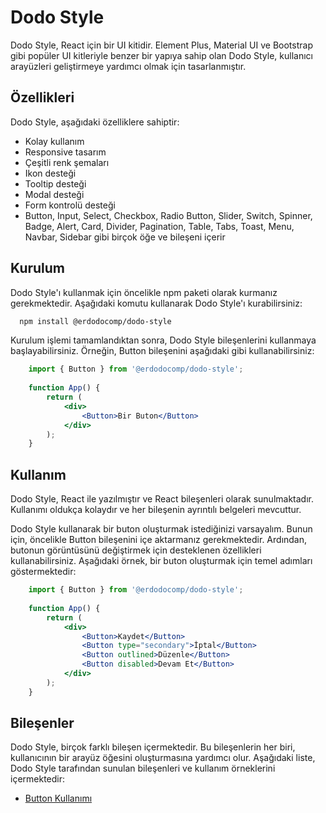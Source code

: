 # Dodo Style
Dodo Style, React için bir UI kitidir. Element Plus, Material UI ve 
Bootstrap gibi popüler UI kitleriyle benzer bir yapıya sahip olan Dodo Style, 
kullanıcı arayüzleri geliştirmeye yardımcı olmak için tasarlanmıştır.

## Özellikleri
Dodo Style, aşağıdaki özelliklere sahiptir:

- Kolay kullanım
- Responsive tasarım
- Çeşitli renk şemaları
- Ikon desteği
- Tooltip desteği
- Modal desteği
- Form kontrolü desteği
- Button, Input, Select, Checkbox, Radio Button, Slider, 
Switch, Spinner, Badge, Alert, Card, Divider, Pagination, Table, Tabs, 
Toast, Menu, Navbar, Sidebar gibi birçok öğe ve bileşeni içerir

## Kurulum
Dodo Style'ı kullanmak için öncelikle npm paketi olarak kurmanız gerekmektedir. 
Aşağıdaki komutu kullanarak Dodo Style'ı kurabilirsiniz:

```bash
  npm install @erdodocomp/dodo-style
```
Kurulum işlemi tamamlandıktan sonra, Dodo Style bileşenlerini kullanmaya başlayabilirsiniz. 
Örneğin, Button bileşenini aşağıdaki gibi kullanabilirsiniz:

```jsx
    import { Button } from '@erdodocomp/dodo-style';
    
    function App() {
        return (
            <div>
                <Button>Bir Buton</Button>
            </div>
        );
    }
```

## Kullanım
Dodo Style, React ile yazılmıştır ve React bileşenleri olarak sunulmaktadır. 
Kullanımı oldukça kolaydır ve her bileşenin ayrıntılı belgeleri mevcuttur.

Dodo Style kullanarak bir buton oluşturmak istediğinizi varsayalım. 
Bunun için, öncelikle Button bileşenini içe aktarmanız gerekmektedir. 
Ardından, butonun görüntüsünü değiştirmek için desteklenen özellikleri kullanabilirsiniz. 
Aşağıdaki örnek, bir buton oluşturmak için temel adımları göstermektedir:

```jsx
    import { Button } from '@erdodocomp/dodo-style';
    
    function App() {
        return (
            <div>
                <Button>Kaydet</Button>
                <Button type="secondary">İptal</Button>
                <Button outlined>Düzenle</Button>
                <Button disabled>Devam Et</Button>
            </div>
        );
    }
```

## Bileşenler
Dodo Style, birçok farklı bileşen içermektedir. 
Bu bileşenlerin her biri, kullanıcının bir arayüz öğesini oluşturmasına yardımcı olur. 
Aşağıdaki liste, Dodo Style tarafından sunulan bileşenleri ve kullanım örneklerini içermektedir:

- [Button Kullanımı](https://github.com/erdodo/dodo-style/blob/main/dist/Button/Button.md)

